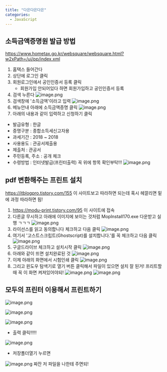 ```yaml
---
title: "다은다은다은"
categories:
  - JavaScript
---
```


## 소득금액증명원 발급 방법
https://www.hometax.go.kr/websquare/websquare.html?w2xPath=/ui/pp/index.xml
1. 홈택스 들어간다
2. 상단에 로그인 클릭
3. 회원로그인에서 공인인증서 등록 클릭
	- 회원가입 안되어있다 하면 회원가입하고 공인인증서 등록
4. 검색 누른다
![image.png](https://images.velog.io/post-images/yhe228/749929e0-35bc-11ea-95ed-439d7de9b6ec/image.png)
5. 검색창에 '소득금액'이라고 입력
![image.png](https://images.velog.io/post-images/yhe228/88b99950-35bc-11ea-966a-d9dd22edfbad/image.png)
6. 메뉴안내 아래에 소득금액증명 클릭
![image.png](https://images.velog.io/post-images/yhe228/9659c210-35bc-11ea-95ed-439d7de9b6ec/image.png)
7. 아래의 내용과 같이 입력하고 신청하기 클릭
- 발급유형 : 한글
- 증명구분 : 종합소득세신고자용
- 과세기간 : 2018 ~ 2018
- 사용용도 : 관공서제출용
- 제출처 : 관공서
- 주민등록, 주소 : 공개 체크
- 수령방법 : 인터넷발급(프린터출력)
꼭 위에 항목 확인부탁!!!
![image.png](https://images.velog.io/post-images/yhe228/01663cf0-35bd-11ea-95ed-439d7de9b6ec/image.png)


## pdf 변환해주는 프린트 설치
https://itblogpro.tistory.com/155 이 사이트보고 따라하면 되는데 혹시 헤깔리면 밑에 과정 따라하면 됨!

1. https://modu-print.tistory.com/95 이 사이트에 접속
2. 다른글 무시하고 아래에 이미지에 보이는 것처럼 Moplnstall170.exe 다운받고 실행 ㄱㄱㄱ
![image.png](https://images.velog.io/post-images/yhe228/a1d0acc0-35bd-11ea-9e70-2d794fa660fb/image.png)
3. 라이선스를 읽고 동의합니다 체크하고 다음 클릭
![image.png](https://images.velog.io/post-images/yhe228/eaa822c0-35bd-11ea-9e70-2d794fa660fb/image.png)
4. 여기서 '고스트스크립트(Ghostscript)를 설치합니다.'를 꼭 체크하고 다음 클릭
![image.png](https://images.velog.io/post-images/yhe228/f2d8ffa0-35bd-11ea-9999-a1ea7dfffc18/image.png)
5. 구글드라이브 체크하고 설치시작 클릭
![image.png](https://images.velog.io/post-images/yhe228/04513270-35be-11ea-9999-a1ea7dfffc18/image.png)
6. 아래와 같이 뜨면 설치완료된 것
![image.png](https://images.velog.io/post-images/yhe228/164d6250-35be-11ea-95ed-439d7de9b6ec/image.png)
7. 이제 아래의 화면에서 시험인쇄 클릭
![image.png](https://images.velog.io/post-images/yhe228/397eefa0-35be-11ea-9999-a1ea7dfffc18/image.png)
8. 그리고 윈도우 탐색기로 열기 버튼 클릭해서 파일이 있으면 설치 잘 된거!
프리트할때 꼭 이 화면 켜져있어야되!
![image.png](https://images.velog.io/post-images/yhe228/6ca6a3a0-35be-11ea-95ed-439d7de9b6ec/image.png)
![image.png](https://images.velog.io/post-images/yhe228/767b1e60-35be-11ea-b390-4bd408b0a20b/image.png)


## 모두의 프린터 이용해서 프린트하기
![image.png](https://images.velog.io/post-images/yhe228/f5285160-35be-11ea-831b-712929febd40/image.png)

![image.png](https://images.velog.io/post-images/yhe228/4bacc160-35bf-11ea-a2cb-e3f4a6de3397/image.png)

![image.png](https://images.velog.io/post-images/yhe228/514e67e0-35bf-11ea-831b-712929febd40/image.png)
- 출력 클릭!!!!!

![image.png](https://images.velog.io/post-images/yhe228/5ddafdc0-35bf-11ea-95ed-439d7de9b6ec/image.png)
- 저장폴더열기 누르면


![image.png](https://images.velog.io/post-images/yhe228/78aa16e0-35bf-11ea-9999-a1ea7dfffc18/image.png)
짜잔 저 파일을 나한테 주면되!











